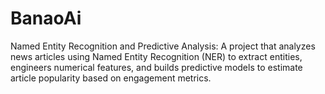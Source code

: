 # BanaoAi
Named Entity Recognition and Predictive Analysis: A project that analyzes news articles using Named Entity Recognition (NER) to extract entities, engineers numerical features, and builds predictive models to estimate article popularity based on engagement metrics.
